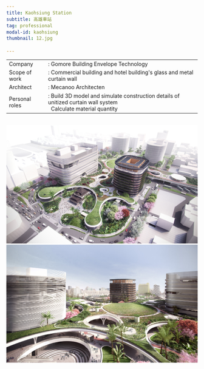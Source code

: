 ```yaml
---
title: Kaohsiung Station
subtitle: 高雄車站
tag: professional
modal-id: kaohsiung
thumbnail: 12.jpg

---
```

<table>
    <tbody>
        <tr>
            <td>
                Company&nbsp;&nbsp;&nbsp;
            </td>
            <td>
                : Gomore Building Envelope Technology
            </td>
        </tr>
        <tr>
            <td>
                Scope of work
            </td>
            <td>
                : Commercial building and hotel building's glass and metal curtain wall
            </td>
        </tr>
        <tr>
            <td>
                Architect
            </td>
            <td>
                : Mecanoo Architecten
            </td>
        </tr>
        <tr>
            <td>
                Personal roles
            </td>
            <td>
                : Build 3D model and simulate construction details of unitized curtain wall system <br>
                &nbsp;&nbsp;Calculate material quantity
            </td>
        </tr>
    </tbody>
</table>
<br>

<img src="images/portfolio/12/12A.jpg" class="img-responsive img-centered" alt="Kaohsiung Station">
<img src="images/portfolio/12/12B.jpg" class="img-responsive img-centered" alt="Kaohsiung Station">
